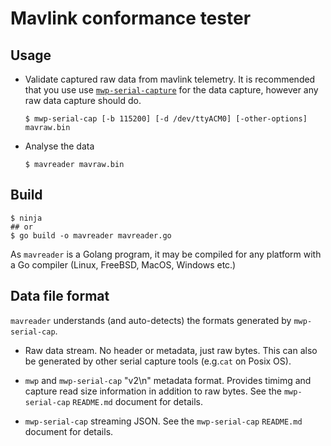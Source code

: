 # Mavlink conformance tester

## Usage

* Validate captured raw data from mavlink telemetry. It is recommended that you use use [`mwp-serial-capture`](../mwp-serial-cap) for the data capture, however any raw data capture should do.
  ```
  $ mwp-serial-cap [-b 115200] [-d /dev/ttyACM0] [-other-options] mavraw.bin
  ```

* Analyse the data
  ```
  $ mavreader mavraw.bin
  ```

## Build

```
$ ninja
## or
$ go build -o mavreader mavreader.go
```
As `mavreader` is a Golang program, it may be compiled for any platform with a Go compiler (Linux, FreeBSD, MacOS, Windows etc.)

## Data file format

`mavreader` understands (and auto-detects) the formats generated by `mwp-serial-cap`.

* Raw data stream. No header or metadata, just raw bytes. This can also be generated by other serial capture tools (e.g.`cat` on Posix OS).

* `mwp` and `mwp-serial-cap` "v2\n" metadata format. Provides timimg and capture read size information in addition to raw bytes. See the `mwp-serial-cap` `README.md` document for details.

* `mwp-serial-cap` streaming JSON. See the `mwp-serial-cap` `README.md` document for details.
